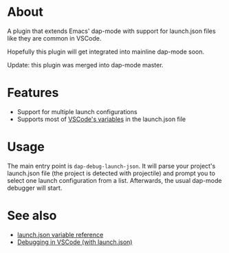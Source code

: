 # About
A plugin that extends Emacs' dap-mode with support for launch.json files like
they are common in VSCode.

Hopefully this plugin will get integrated into mainline dap-mode soon.

Update: this plugin was merged into dap-mode master.

# Features
- Support for multiple launch configurations
- Supports most of [VSCode's
  variables](https://code.visualstudio.com/docs/editor/variables-reference) in
  the launch.json file

# Usage
The main entry point is `dap-debug-launch-json`. It will parse your project's
launch.json file (the project is detected with projectile) and prompt you to
select one launch configuration from a list. Afterwards, the usual dap-mode
debugger will start.

# See also
- [launch.json variable reference](https://code.visualstudio.com/docs/editor/variables-reference)
- [Debugging in VSCode (with launch.json)](https://code.visualstudio.com/docs/editor/debugging)
